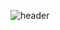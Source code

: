 ![header](https://capsule-render.vercel.app/api?type=waving&color=337def&height=200&section=header&text=I'm%20Eugene&fontColor=fcc729&fontSize=90&fontAlign=62&fontAlignY=32&desc=front-develop&descSize=25&descAlign=85&descAlignY=50)

<!-- 
<a href="https://github.com/anuraghazra/convoychat">
  <img align="top" src="https://github-readme-stats.vercel.app/api/top-langs/?username=blackkong34&theme=github_dark&layout=compact" />
</a>
<a href="https://github.com/anuraghazra/github-readme-stats">
  <img align="center" src=https://github-readme-stats.vercel.app/api?username=blackkong34&theme=github_dark&show_icons=true/>
</a>

 -->

<!--
**blackkong34/blackkong34** is a ✨ _special_ ✨ repository because its `README.md` (this file) appears on your GitHub profile.

Here are some ideas to get you started:

- 🔭 I’m currently working on ...
- 🌱 I’m currently learning ...
- 👯 I’m looking to collaborate on ...
- 🤔 I’m looking for help with ...
- 💬 Ask me about ...
- 📫 How to reach me: ...
- 😄 Pronouns: ...
- ⚡ Fun fact: ...
-->
